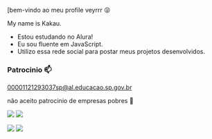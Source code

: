 [bem-vindo ao meu profile veyrrr 😜

My name is Kakau.

- Estou estudando no Alura!
- Eu sou fluente em JavaScript.
- Utilizo essa rede social para postar meus projetos desenvolvidos.

 ### Patrocinio 📫 

 00001121293037sp@al.educacao.sp.gov.br
 
 não aceito patrocinio de empresas pobres 🤑
 
![](https://media1.tenor.com/m/c_0vzegVOEcAAAAd/ada-wong-resident-evil.gif) ![](https://media1.tenor.com/m/eIJb5ko1G_wAAAAd/ada-wong-resident-evil.gif)

![](https://media1.tenor.com/m/xg-NgxTUSTsAAAAd/leon-kennedy-leon-kennedy-i-love-my-girlfriend.gif) ![](https://media1.tenor.com/m/rDymaLDy8GAAAAAd/good-morning-leon-kennedy.gif)
